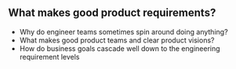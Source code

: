
## What makes good product requirements?

- Why do engineer teams sometimes spin around doing anything?
- What makes good product teams and clear product visions?
- How do business goals cascade well down to the engineering requirement levels
